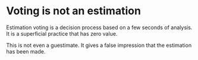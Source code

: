 # Voting is not an estimation

Estimation voting is a decision process based on a few seconds of analysis. It is a superficial practice that has zero value.

This is not even a guestimate. It gives a false impression that the estimation has been made.